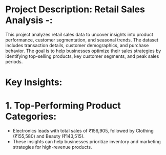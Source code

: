 # Project Description: Retail Sales Analysis -:
This project analyzes retail sales data to uncover insights into product performance, customer segmentation, and seasonal trends. The dataset includes transaction details, customer demographics, and purchase behavior. The goal is to help businesses optimize their sales strategies by identifying top-selling products, key customer segments, and peak sales periods.

# Key Insights:
# 1. Top-Performing Product Categories:
* Electronics leads with total sales of ₹156,905, followed by Clothing (₹155,580) and Beauty (₹143,515).
* These insights can help businesses prioritize inventory and marketing strategies for high-revenue products.


